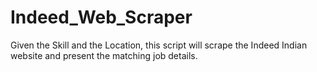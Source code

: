 # Indeed_Web_Scraper
Given the Skill and the Location, this script will scrape the Indeed Indian website and present the matching job details.
